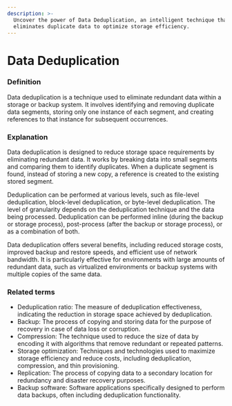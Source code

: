 ```yaml
---
description: >-
  Uncover the power of Data Deduplication, an intelligent technique that
  eliminates duplicate data to optimize storage efficiency.
---
```


# Data Deduplication

### Definition

Data deduplication is a technique used to eliminate redundant data within a storage or backup system. It involves identifying and removing duplicate data segments, storing only one instance of each segment, and creating references to that instance for subsequent occurrences.

### Explanation

Data deduplication is designed to reduce storage space requirements by eliminating redundant data. It works by breaking data into small segments and comparing them to identify duplicates. When a duplicate segment is found, instead of storing a new copy, a reference is created to the existing stored segment.

Deduplication can be performed at various levels, such as file-level deduplication, block-level deduplication, or byte-level deduplication. The level of granularity depends on the deduplication technique and the data being processed. Deduplication can be performed inline (during the backup or storage process), post-process (after the backup or storage process), or as a combination of both.

Data deduplication offers several benefits, including reduced storage costs, improved backup and restore speeds, and efficient use of network bandwidth. It is particularly effective for environments with large amounts of redundant data, such as virtualized environments or backup systems with multiple copies of the same data.

### Related terms

* Deduplication ratio: The measure of deduplication effectiveness, indicating the reduction in storage space achieved by deduplication.
* Backup: The process of copying and storing data for the purpose of recovery in case of data loss or corruption.
* Compression: The technique used to reduce the size of data by encoding it with algorithms that remove redundant or repeated patterns.
* Storage optimization: Techniques and technologies used to maximize storage efficiency and reduce costs, including deduplication, compression, and thin provisioning.
* Replication: The process of copying data to a secondary location for redundancy and disaster recovery purposes.
* Backup software: Software applications specifically designed to perform data backups, often including deduplication functionality.
